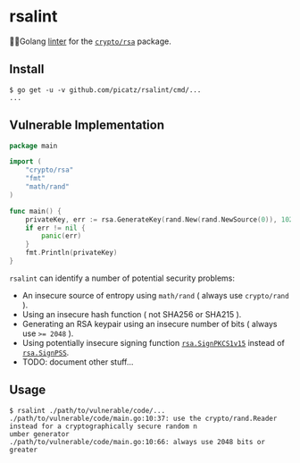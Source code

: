 # rsalint

 🕵️‍♀️Golang [linter](https://en.wikipedia.org/wiki/Lint_(software)) for the [`crypto/rsa`](https://golang.org/pkg/crypto/rsa/) package.

## Install

```console
$ go get -u -v github.com/picatz/rsalint/cmd/...
...
```

## Vulnerable Implementation

```go
package main

import (
    "crypto/rsa"
    "fmt"
    "math/rand"
)

func main() {
    privateKey, err := rsa.GenerateKey(rand.New(rand.NewSource(0)), 1024)
    if err != nil {
        panic(err)
    }
    fmt.Println(privateKey)
}
```

`rsalint` can identify a number of potential security problems:

* An insecure source of entropy using `math/rand` ( always use `crypto/rand` ).
* Using an insecure hash function ( not SHA256 or SHA215 ).
* Generating an RSA keypair using an insecure number of bits ( always use `>= 2048` ).
* Using potentially insecure signing function [`rsa.SignPKCS1v15`](https://golang.org/pkg/crypto/rsa/#SignPKCS1v15) instead of [`rsa.SignPSS`](https://golang.org/pkg/crypto/rsa/#SignPSS).
* TODO: document other stuff...

## Usage

```console
$ rsalint ./path/to/vulnerable/code/...
./path/to/vulnerable/code/main.go:10:37: use the crypto/rand.Reader instead for a cryptographically secure random n
umber generator
./path/to/vulnerable/code/main.go:10:66: always use 2048 bits or greater
```
